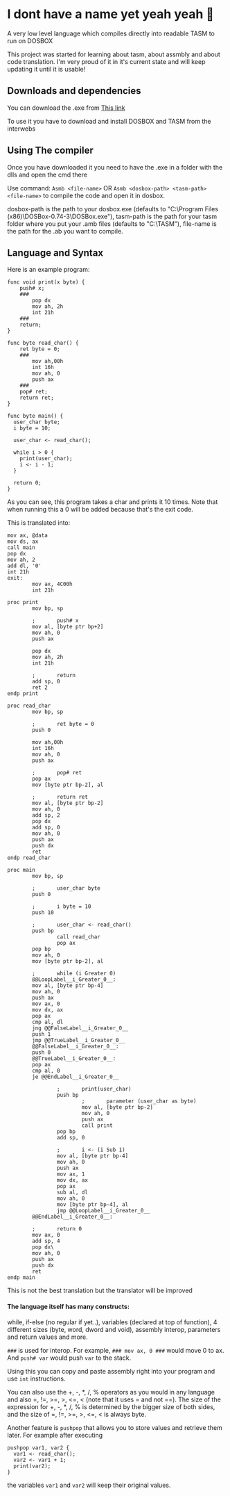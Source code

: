 # I dont have a name yet yeah yeah :duck:
A very low level language which compiles directly into readable TASM to run on DOSBOX

This project was started for learning about tasm, about assmbly and about code translation.
I'm very proud of it in it's current state and will keep updating it until it is usable!

## Downloads and dependencies
You can download the .exe from [This link](https://drive.google.com/drive/folders/1VJPPnGVQNaFvDaarGW5-Mz5avbziCB5r?usp=sharing)

To use it you have to download and install DOSBOX and TASM from the interwebs

## Using The compiler 
Once you have downloaded it you need to have the .exe in a folder with the dlls and open the cmd there

Use command: 
`Asmb <file-name>` OR `Asmb <dosbox-path> <tasm-path> <file-name>` to compile the code and open it in dosbox. 

dosbox-path is the path to your dosbox.exe (defaults to "C:\Program Files (x86)\DOSBox-0.74-3\DOSBox.exe"), 
tasm-path is the path for your tasm folder where you put your .amb files (defaults to "C:\TASM"),
file-name is the path for the .ab you want to compile.

## Language and Syntax
Here is an example program: 
```
func void print(x byte) {
    push# x;
    ### 
        pop dx      
        mov ah, 2h 
        int 21h     
    ###
    return;
}

func byte read_char() {
    ret byte = 0;	
    ### 
        mov ah,00h      
        int 16h         
        mov ah, 0       
        push ax         
    ###
    pop# ret;
    return ret;
}

func byte main() {
  user_char byte;
  i byte = 10;
  
  user_char <- read_char(); 
  
  while i > 0 {
    print(user_char);
    i <- i - 1;
  }
  
  return 0;
}
```
As you can see, this program takes a char and prints it 10 times. 
Note that when running this a 0 will be added because that's the exit code.

This is translated into:
```
mov ax, @data
mov ds, ax
call main
pop dx
mov ah, 2
add dl, '0'
int 21h
exit:
        mov ax, 4C00h
        int 21h

proc print
        mov bp, sp

        ;       push# x
        mov al, [byte ptr bp+2]
        mov ah, 0
        push ax

        pop dx
        mov ah, 2h
        int 21h

        ;       return
        add sp, 0
        ret 2
endp print

proc read_char
        mov bp, sp

        ;       ret byte = 0
        push 0
        
        mov ah,00h
        int 16h
        mov ah, 0
        push ax

        ;       pop# ret
        pop ax
        mov [byte ptr bp-2], al

        ;       return ret
        mov al, [byte ptr bp-2]
        mov ah, 0
        add sp, 2
        pop dx
        add sp, 0
        mov ah, 0
        push ax
        push dx
        ret
endp read_char

proc main
        mov bp, sp

        ;       user_char byte
        push 0

        ;       i byte = 10
        push 10

        ;       user_char <- read_char()
        push bp
                call read_char
                pop ax
        pop bp
        mov ah, 0
        mov [byte ptr bp-2], al

        ;       while (i Greater 0)
        @@LoopLabel__i_Greater_0__:
        mov al, [byte ptr bp-4]
        mov ah, 0
        push ax
        mov ax, 0
        mov dx, ax
        pop ax
        cmp al, dl
        jng @@FalseLabel__i_Greater_0__
        push 1
        jmp @@TrueLabel__i_Greater_0__
        @@FalseLabel__i_Greater_0__:
        push 0
        @@TrueLabel__i_Greater_0__:
        pop ax
        cmp al, 0
        je @@EndLabel__i_Greater_0__

                ;       print(user_char)
                push bp
                        ;       parameter (user_char as byte)
                        mov al, [byte ptr bp-2]
                        mov ah, 0
                        push ax
                        call print
                pop bp
                add sp, 0

                ;       i <- (i Sub 1)
                mov al, [byte ptr bp-4]
                mov ah, 0
                push ax
                mov ax, 1
                mov dx, ax
                pop ax
                sub al, dl
                mov ah, 0
                mov [byte ptr bp-4], al
                jmp @@LoopLabel__i_Greater_0__
        @@EndLabel__i_Greater_0__:

        ;       return 0
        mov ax, 0
        add sp, 4
        pop dx\
        mov ah, 0
        push ax
        push dx
        ret
endp main
```

This is not the best translation but the translator will be improved 

#### The language itself has many constructs: 
while, if-else (no regular if yet..), variables (declared at top of function), 
4 different sizes (byte, word, dword and void), assembly interop, parameters and return values and more.

`###` is used for interop. For example, `### mov ax, 0 ###` would move 0 to ax. And `push# var` would push `var` to the stack. 

Using this you can copy and paste assembly right into your program and use `int` instructions.

You can also use the +, -, *, /, % operators as you would in any language and also =, !=, >=, >, <=, < (note that it uses = and not ==).
The size of the expression for +, -, *, /, % is determined by the bigger size of both sides, and the size of =, !=, >=, >, <=, < is always byte.

Another feature is `pushpop` that allows you to store values and retrieve them later. 
For example after executing
```
pushpop var1, var2 {
  var1 <- read_char();
  var2 <- var1 + 1;
  print(var2);
}
```
the variables `var1` and `var2` will keep their original values.

